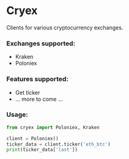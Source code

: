 # Cryex

Clients for various cryptocurrency exchanges.


### Exchanges supported:

* Kraken
* Poloniex


### Features supported:

* Get ticker
* ... more to come ...


### Usage:
```python
from cryex import Poloniex, Kraken

client = Poloniex()
ticker_data = client.ticker('eth_btc')
print(ticker_data['last'])
```